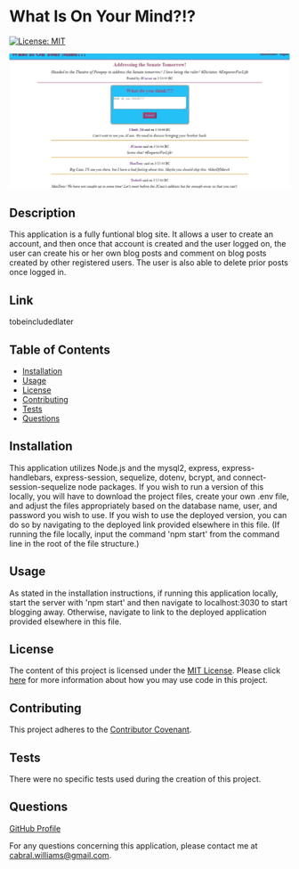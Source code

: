 # What Is On Your Mind?!?

  [![License: MIT](https://img.shields.io/badge/License-MIT-yellow.svg)](https://opensource.org/licenses/MIT)

  ![Beware the Ides of March!](./public/images/caesar_screen.jpg)

  ## Description
  This application is a fully funtional blog site.  It allows a user to create an account, and then once that account is created and the user logged on, the user can create his or her own blog posts and comment on blog posts created by other registered users.  The user is also able to delete prior posts once logged in.
  
  ## Link
  tobeincludedlater
  
  ## Table of Contents
  
  * [Installation](#installation)
  * [Usage](#usage)
  * [License](#license)
  * [Contributing](#contributing)
  * [Tests](#tests)
  * [Questions](#questions)
  
  ## Installation
  
  This application utilizes Node.js and the mysql2, express, express-handlebars, express-session, sequelize, dotenv, bcrypt, and connect-session-sequelize node packages.  If you wish to run a version of this locally, you will have to download the project files, create your own .env file, and adjust the files appropriately based on the database name, user, and password you wish to use.  If you wish to use the deployed version, you can do so by navigating to the deployed link provided elsewhere in this file.  (If running the file locally, input the command 'npm start' from the command line in the root of the file structure.)
  
  ## Usage
  
  As stated in the installation instructions, if running this application locally, start the server with 'npm start' and then navigate to localhost:3030 to start blogging away.  Otherwise, navigate to link to the deployed application provided elsewhere in this file.
  
  ## License
  
  The content of this project is licensed under the [MIT License](https://opensource.org/licenses/MIT).  Please click [here](https://opensource.org/licenses/MIT) for more information about how you may use code in this project.

  ## Contributing

  This project adheres to the [Contributor Covenant](https://www.contributor-covenant.org/).
  
  
  ## Tests
  
  There were no specific tests used during the creation of this project.
  
  ## Questions
  [GitHub Profile](http://github.com/cabralwilliams)
  
  For any questions concerning this application, please contact me at cabral.williams@gmail.com.